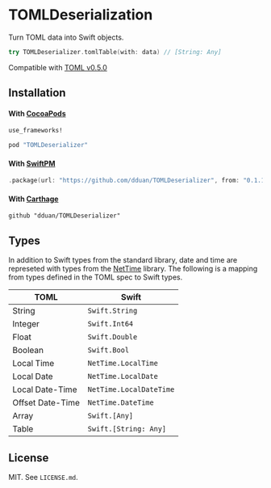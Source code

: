 # TOMLDeserialization

Turn TOML data into Swift objects.

```swift
try TOMLDeserializer.tomlTable(with: data) // [String: Any]
```

Compatible with [TOML v0.5.0][]

[TOML v0.5.0]: https://github.com/toml-lang/toml/blob/master/versions/en/toml-v0.5.0.md

## Installation

#### With [CocoaPods](http://cocoapods.org/)

```ruby
use_frameworks!

pod "TOMLDeserializer"
```

#### With [SwiftPM](https://swift.org/package-manager)

```swift
.package(url: "https://github.com/dduan/TOMLDeserializer", from: "0.1.1")
```

#### With [Carthage](https://github.com/Carthage/Carthage)

```
github "dduan/TOMLDeserializer"
```

## Types

In addition to Swift types from the standard library, date and time are
represeted with types from the [NetTime][] library. The following is a mapping
from types defined in the TOML spec to Swift types.

| TOML             | Swift                   |
| -                | -                       |
| String           | `Swift.String`          |
| Integer          | `Swift.Int64`           |
| Float            | `Swift.Double`          |
| Boolean          | `Swift.Bool`            |
| Local Time       | `NetTime.LocalTime`     |
| Local Date       | `NetTime.LocalDate`     |
| Local Date-Time  | `NetTime.LocalDateTime` |
| Offset Date-Time | `NetTime.DateTime`      |
| Array            | `Swift.[Any]`           |
| Table            | `Swift.[String: Any]`   |

[NetTime]: https://github.com/dduan/NetTime

## License

MIT. See `LICENSE.md`.
